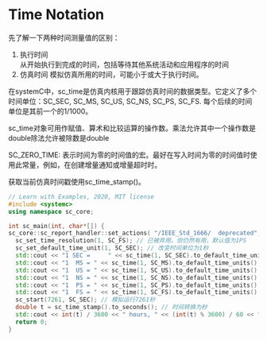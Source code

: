 # Time Notation

先了解一下两种时间测量值的区别：  

  1. 执行时间  
    从开始执行到完成的时间，包括等待其他系统活动和应用程序的时间  
  2. 仿真时间
    模拟仿真所用的时间，可能小于或大于执行时间。

在systemC中，sc_time是仿真内核用于跟踪仿真时间的数据类型。它定义了多个时间单位：SC_SEC, SC_MS, SC_US, SC_NS, SC_PS, SC_FS. 每个后续的时间单位是其前一个的1/1000。

sc_time对象可用作赋值、算术和比较运算的操作数。乘法允许其中一个操作数是double除法允许被除数是double

SC_ZERO_TIME:
表示时间为零的时间值的宏。最好在写入时间为零的时间值时使用此常量，例如，在创建增量通知或增量超时时。

获取当前仿真时间戳使用sc_time_stamp()。

```c++
// Learn with Examples, 2020, MIT license
#include <systemc>
using namespace sc_core;

int sc_main(int, char*[]) {
sc_core::sc_report_handler::set_actions( "/IEEE_Std_1666/  deprecated", sc_core::SC_DO_NOTHING ); // 禁止set_time_resolution导致的警告
  sc_set_time_resolution(1, SC_FS); // 已被弃用，但仍然有用，默认值为1PS
  sc_set_default_time_unit(1, SC_SEC); // 改变时间单位为1秒
  std::cout << "1 SEC =     " << sc_time(1, SC_SEC).to_default_time_units() << " SEC"<< std::endl;
  std::cout << "1  MS = " << sc_time(1, SC_MS).to_default_time_units()  << " SEC"<< std::endl;
  std::cout << "1  US = " << sc_time(1, SC_US).to_default_time_units()  << " SEC"<< std::endl;
  std::cout << "1  NS = " << sc_time(1, SC_NS).to_default_time_units()  << " SEC"<< std::endl;
  std::cout << "1  PS = " << sc_time(1, SC_PS).to_default_time_units()  << " SEC"<< std::endl;
  std::cout << "1  FS = " << sc_time(1, SC_FS).to_default_time_units()  << " SEC"<< std::endl;
  sc_start(7261, SC_SEC); // 模拟运行7261秒
  double t = sc_time_stamp().to_seconds(); // 时间转换为秒
  std::cout << int(t) / 3600 << " hours, " << (int(t) % 3600) / 60 << " minutes, " << (int(t) % 60) << "seconds" << std::endl;
  return 0;
}
```
